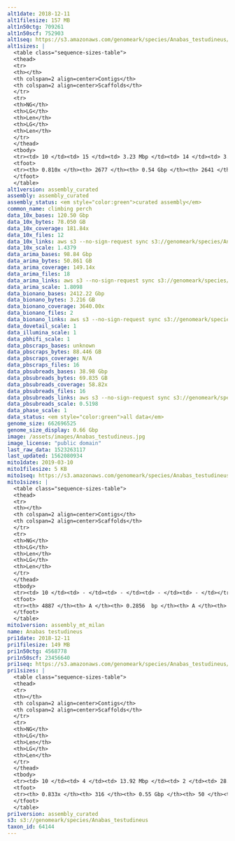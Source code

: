 ```yaml
---
alt1date: 2018-12-11
alt1filesize: 157 MB
alt1n50ctg: 709261
alt1n50scf: 752903
alt1seq: https://s3.amazonaws.com/genomeark/species/Anabas_testudineus/fAnaTes1/assembly_curated/fAnaTes1.alt.cur.20181211.fasta.gz
alt1sizes: |
  <table class="sequence-sizes-table">
  <thead>
  <tr>
  <th></th>
  <th colspan=2 align=center>Contigs</th>
  <th colspan=2 align=center>Scaffolds</th>
  </tr>
  <tr>
  <th>NG</th>
  <th>LG</th>
  <th>Len</th>
  <th>LG</th>
  <th>Len</th>
  </tr>
  </thead>
  <tbody>
  <tr><td> 10 </td><td> 15 </td><td> 3.23 Mbp </td><td> 14 </td><td> 3.31 Mbp </td></tr>  <tr><td> 20 </td><td> 39 </td><td> 2.24 Mbp </td><td> 37 </td><td> 2.38 Mbp </td></tr>  <tr><td> 30 </td><td> 76 </td><td> 1.53 Mbp </td><td> 72 </td><td> 1.60 Mbp </td></tr>  <tr><td> 40 </td><td> 127 </td><td> 1.07 Mbp </td><td> 121 </td><td> 1.14 Mbp </td></tr>  <tr style="background-color:#cccccc;"><td> 50 </td><td> 202 </td><td> 0.71 Mbp </td><td> 192 </td><td> 0.75 Mbp </td></tr>  <tr><td> 60 </td><td> 322 </td><td> 0.43 Mbp </td><td> 305 </td><td> 0.46 Mbp </td></tr>  <tr><td> 70 </td><td> 557 </td><td> 0.17 Mbp </td><td> 520 </td><td> 0.18 Mbp </td></tr>  <tr><td> 80 </td><td> 2079 </td><td> 16.43 Kbp </td><td> 1922 </td><td> 18.26 Kbp </td></tr>  <tr><td> 90 </td><td> - </td><td> - </td><td> - </td><td> - </td></tr>  <tr><td> 100 </td><td> - </td><td> - </td><td> - </td><td> - </td></tr>  </tbody>
  <tfoot>
  <tr><th> 0.810x </th><th> 2677 </th><th> 0.54 Gbp </th><th> 2641 </th><th> 0.54 Gbp </th></tr>
  </tfoot>
  </table>
alt1version: assembly_curated
assembly: assembly_curated
assembly_status: <em style="color:green">curated assembly</em>
common_name: climbing perch
data_10x_bases: 120.50 Gbp
data_10x_bytes: 78.050 GB
data_10x_coverage: 181.84x
data_10x_files: 12
data_10x_links: aws s3 --no-sign-request sync s3://genomeark/species/Anabas_testudineus/fAnaTes1/genomic_data/10x/ .<br>
data_10x_scale: 1.4379
data_arima_bases: 98.84 Gbp
data_arima_bytes: 50.861 GB
data_arima_coverage: 149.14x
data_arima_files: 18
data_arima_links: aws s3 --no-sign-request sync s3://genomeark/species/Anabas_testudineus/fAnaTes1/genomic_data/arima/ .<br>
data_arima_scale: 1.8098
data_bionano_bases: 2412.22 Gbp
data_bionano_bytes: 3.216 GB
data_bionano_coverage: 3640.00x
data_bionano_files: 2
data_bionano_links: aws s3 --no-sign-request sync s3://genomeark/species/Anabas_testudineus/fAnaTes1/genomic_data/bionano/ .<br>
data_dovetail_scale: 1
data_illumina_scale: 1
data_pbhifi_scale: 1
data_pbscraps_bases: unknown
data_pbscraps_bytes: 88.446 GB
data_pbscraps_coverage: N/A
data_pbscraps_files: 16
data_pbsubreads_bases: 38.98 Gbp
data_pbsubreads_bytes: 69.835 GB
data_pbsubreads_coverage: 58.82x
data_pbsubreads_files: 16
data_pbsubreads_links: aws s3 --no-sign-request sync s3://genomeark/species/Anabas_testudineus/fAnaTes1/genomic_data/pacbio/ . --exclude "*scraps.bam* --exclude "*ccs.bam*"<br>
data_pbsubreads_scale: 0.5198
data_phase_scale: 1
data_status: <em style="color:green">all data</em>
genome_size: 662696525
genome_size_display: 0.66 Gbp
image: /assets/images/Anabas_testudineus.jpg
image_license: "public domain"
last_raw_data: 1523263117
last_updated: 1562080934
mito1date: 2019-03-10
mito1filesize: 5 KB
mito1seq: https://s3.amazonaws.com/genomeark/species/Anabas_testudineus/fAnaTes1/assembly_mt_milan/fAnaTes1.MT.20190310.fasta.gz
mito1sizes: |
  <table class="sequence-sizes-table">
  <thead>
  <tr>
  <th></th>
  <th colspan=2 align=center>Contigs</th>
  <th colspan=2 align=center>Scaffolds</th>
  </tr>
  <tr>
  <th>NG</th>
  <th>LG</th>
  <th>Len</th>
  <th>LG</th>
  <th>Len</th>
  </tr>
  </thead>
  <tbody>
  <tr><td> 10 </td><td> - </td><td> - </td><td> - </td><td> - </td></tr>  <tr><td> 20 </td><td> - </td><td> - </td><td> - </td><td> - </td></tr>  <tr><td> 30 </td><td> - </td><td> - </td><td> - </td><td> - </td></tr>  <tr><td> 40 </td><td> - </td><td> - </td><td> - </td><td> - </td></tr>  <tr style="background-color:#cccccc;"><td> 50 </td><td> - </td><td style="background-color:#ff8888;"> - </td><td> - </td><td style="background-color:#ff8888;"> - </td></tr>  <tr><td> 60 </td><td> - </td><td> - </td><td> - </td><td> - </td></tr>  <tr><td> 70 </td><td> - </td><td> - </td><td> - </td><td> - </td></tr>  <tr><td> 80 </td><td> - </td><td> - </td><td> - </td><td> - </td></tr>  <tr><td> 90 </td><td> - </td><td> - </td><td> - </td><td> - </td></tr>  <tr><td> 100 </td><td> - </td><td> - </td><td> - </td><td> - </td></tr>  </tbody>
  <tfoot>
  <tr><th> 4887 </th><th> A </th><th> 0.2856  bp </th><th> A </th><th> 0.2856  bp </th></tr>
  </tfoot>
  </table>
mito1version: assembly_mt_milan
name: Anabas testudineus
pri1date: 2018-12-11
pri1filesize: 149 MB
pri1n50ctg: 4568778
pri1n50scf: 23456640
pri1seq: https://s3.amazonaws.com/genomeark/species/Anabas_testudineus/fAnaTes1/assembly_curated/fAnaTes1.pri.cur.20181211.fasta.gz
pri1sizes: |
  <table class="sequence-sizes-table">
  <thead>
  <tr>
  <th></th>
  <th colspan=2 align=center>Contigs</th>
  <th colspan=2 align=center>Scaffolds</th>
  </tr>
  <tr>
  <th>NG</th>
  <th>LG</th>
  <th>Len</th>
  <th>LG</th>
  <th>Len</th>
  </tr>
  </thead>
  <tbody>
  <tr><td> 10 </td><td> 4 </td><td> 13.92 Mbp </td><td> 2 </td><td> 28.52 Mbp </td></tr>  <tr><td> 20 </td><td> 9 </td><td> 12.15 Mbp </td><td> 4 </td><td> 27.36 Mbp </td></tr>  <tr><td> 30 </td><td> 15 </td><td> 9.90 Mbp </td><td> 6 </td><td> 26.09 Mbp </td></tr>  <tr><td> 40 </td><td> 22 </td><td> 7.97 Mbp </td><td> 9 </td><td> 25.06 Mbp </td></tr>  <tr style="background-color:#cccccc;"><td> 50 </td><td> 33 </td><td style="background-color:#88ff88;"> 4.57 Mbp </td><td> 12 </td><td style="background-color:#88ff88;"> 23.46 Mbp </td></tr>  <tr><td> 60 </td><td> 51 </td><td> 2.85 Mbp </td><td> 15 </td><td> 21.92 Mbp </td></tr>  <tr><td> 70 </td><td> 85 </td><td> 1.50 Mbp </td><td> 18 </td><td> 19.93 Mbp </td></tr>  <tr><td> 80 </td><td> 169 </td><td> 0.37 Mbp </td><td> 21 </td><td> 18.69 Mbp </td></tr>  <tr><td> 90 </td><td> - </td><td> - </td><td> - </td><td> - </td></tr>  <tr><td> 100 </td><td> - </td><td> - </td><td> - </td><td> - </td></tr>  </tbody>
  <tfoot>
  <tr><th> 0.833x </th><th> 316 </th><th> 0.55 Gbp </th><th> 50 </th><th> 0.56 Gbp </th></tr>
  </tfoot>
  </table>
pri1version: assembly_curated
s3: s3://genomeark/species/Anabas_testudineus
taxon_id: 64144
---
```

